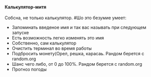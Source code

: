 #### Калькулятор-митя
Собсна, не только калькулятор.
#Шо это безумие умеет:
* Запоминать введеное имя и так вас называть при следующем запуске
* Есть возможность легко изменять это имя
* Собственно, сам калькулятор
* Очистить терминал во время работы
* Подбросить монету(Орел, решка, карасаь. Рандом берется с random.org
* Шанс чего либо, от 0 до 100%. Рандом берется с random.org
* Прогноз погоды
